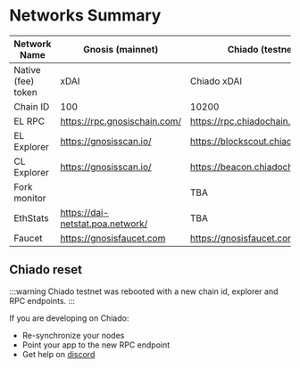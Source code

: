 ---
---

# Networks Summary

| Network Name       | Gnosis (mainnet)                  | Chiado (testnet)                          |
|--------------------|-----------------------------------|-------------------------------------------|
| Native (fee) token | xDAI                              | Chiado xDAI                               |
| Chain ID           | 100                               | 10200                                     |
| EL RPC             | https://rpc.gnosischain.com/      | https://rpc.chiadochain.net               |
| EL Explorer        | https://gnosisscan.io/            | https://blockscout.chiadochain.net        |
| CL Explorer        | https://gnosisscan.io/            | https://beacon.chiadochain.net/           |
| Fork monitor       |                                   | TBA                                       |
| EthStats           | https://dai-netstat.poa.network/  | TBA                                       |
| Faucet             | https://gnosisfaucet.com          | https://gnosisfaucet.com                  |

## Chiado reset

:::warning 
Chiado testnet was rebooted with a new chain id, explorer and RPC endpoints.
:::

If you are developing on Chiado:
- Re-synchronize your nodes
- Point your app to the new RPC endpoint
- Get help on [discord](https://discord.gg/VQb3WzsywU)
